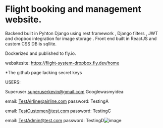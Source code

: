 # Flight booking and management website.
Backend built in Pyhton Django using rest framework , Django filters , JWT  and dropbox integration for image storage  .
Front end built in ReactJS and custom CSS
DB is sqllite.

Dockerized and published to fly.io.

websitesite:
  https://flight-system-dropbox.fly.dev/home

*The github page lacking secret keys 

USERS:

Superuser
superuserkevin@gmail.com
Googlewasmyidea

email: TestAirline@airline.com
password: TestingA

email: TestCustomer@test.com
password: TestingC

email: TestAdmin@test.com
password: TestingD![image](https://user-images.githubusercontent.com/93340569/226168368-2bce2e02-6c6a-49e7-aa0d-d28a3cf02727.png)

